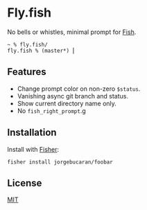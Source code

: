 # Fly.fish

No bells or whistles, minimal prompt for [Fish](https://fishshell.com).

```console
~ % fly.fish/
fly.fish % (master*) ⎢
```

## Features

- Change prompt color on non-zero `$status`.
- Vanishing async git branch and status.
- Show current directory name only.
- No `fish_right_prompt`.g

## Installation

Install with [Fisher](https://github.com/jorgebucaran/fisher):

```console
fisher install jorgebucaran/foobar
```

## License

[MIT](LICENSE.md)
